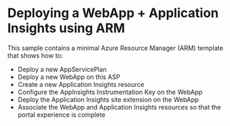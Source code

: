 # Deploying a WebApp + Application Insights using ARM

This sample contains a minimal Azure Resource Manager (ARM) template
that shows how to:

* Deploy a new AppServicePlan
* Deploy a new WebApp on this ASP
* Create a new Application Insights resource
* Configure the AppInsights Instrumentation Key on the WebApp
* Deploy the Application Insights site extension on the WebApp
* Associate the WebApp and Application Insights resources so that the portal experience is complete
